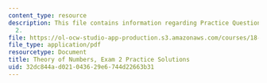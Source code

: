 ```yaml
---
content_type: resource
description: This file contains information regarding Practice Questions for Midterm
  2.
file: https://ol-ocw-studio-app-production.s3.amazonaws.com/courses/18-781-theory-of-numbers-spring-2012/32dc844ad021043629e6744d22663b31_MIT18_871S12_practExam2Sol.pdf
file_type: application/pdf
resourcetype: Document
title: Theory of Numbers, Exam 2 Practice Solutions
uid: 32dc844a-d021-0436-29e6-744d22663b31
---
```

